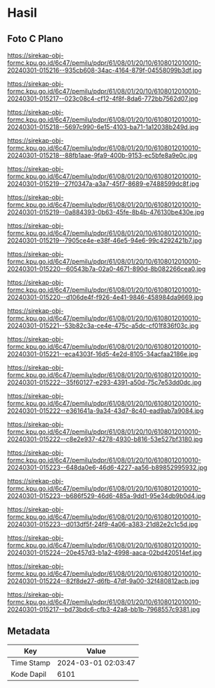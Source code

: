 # Hasil

## Foto C Plano

https://sirekap-obj-formc.kpu.go.id/6c47/pemilu/pdpr/61/08/01/20/10/6108012010010-20240301-015216--935cb608-34ac-4164-879f-04558099b3df.jpg

https://sirekap-obj-formc.kpu.go.id/6c47/pemilu/pdpr/61/08/01/20/10/6108012010010-20240301-015217--023c08c4-cf12-4f8f-8da6-772bb7562d07.jpg

https://sirekap-obj-formc.kpu.go.id/6c47/pemilu/pdpr/61/08/01/20/10/6108012010010-20240301-015218--5697c990-6e15-4103-ba71-1a12038b249d.jpg

https://sirekap-obj-formc.kpu.go.id/6c47/pemilu/pdpr/61/08/01/20/10/6108012010010-20240301-015218--88fb1aae-9fa9-400b-9153-ec5bfe8a9e0c.jpg

https://sirekap-obj-formc.kpu.go.id/6c47/pemilu/pdpr/61/08/01/20/10/6108012010010-20240301-015219--27f0347a-a3a7-45f7-8689-e7488599dc8f.jpg

https://sirekap-obj-formc.kpu.go.id/6c47/pemilu/pdpr/61/08/01/20/10/6108012010010-20240301-015219--0a884393-0b63-45fe-8b4b-476130be430e.jpg

https://sirekap-obj-formc.kpu.go.id/6c47/pemilu/pdpr/61/08/01/20/10/6108012010010-20240301-015219--7905ce4e-e38f-46e5-94e6-99c4292421b7.jpg

https://sirekap-obj-formc.kpu.go.id/6c47/pemilu/pdpr/61/08/01/20/10/6108012010010-20240301-015220--60543b7a-02a0-4671-890d-8b082266cea0.jpg

https://sirekap-obj-formc.kpu.go.id/6c47/pemilu/pdpr/61/08/01/20/10/6108012010010-20240301-015220--d106de4f-f926-4e41-9846-458984da9669.jpg

https://sirekap-obj-formc.kpu.go.id/6c47/pemilu/pdpr/61/08/01/20/10/6108012010010-20240301-015221--53b82c3a-ce4e-475c-a5dc-cf01f836f03c.jpg

https://sirekap-obj-formc.kpu.go.id/6c47/pemilu/pdpr/61/08/01/20/10/6108012010010-20240301-015221--eca4303f-16d5-4e2d-8105-34acfaa2186e.jpg

https://sirekap-obj-formc.kpu.go.id/6c47/pemilu/pdpr/61/08/01/20/10/6108012010010-20240301-015222--35f60127-e293-4391-a50d-75c7e53dd0dc.jpg

https://sirekap-obj-formc.kpu.go.id/6c47/pemilu/pdpr/61/08/01/20/10/6108012010010-20240301-015222--e361641a-9a34-43d7-8c40-ead9ab7a9084.jpg

https://sirekap-obj-formc.kpu.go.id/6c47/pemilu/pdpr/61/08/01/20/10/6108012010010-20240301-015222--c8e2e937-4278-4930-b816-53e527bf3180.jpg

https://sirekap-obj-formc.kpu.go.id/6c47/pemilu/pdpr/61/08/01/20/10/6108012010010-20240301-015223--648da0e6-46d6-4227-aa56-b89852995932.jpg

https://sirekap-obj-formc.kpu.go.id/6c47/pemilu/pdpr/61/08/01/20/10/6108012010010-20240301-015223--b686f529-46d6-485a-9dd1-95e34db9b0d4.jpg

https://sirekap-obj-formc.kpu.go.id/6c47/pemilu/pdpr/61/08/01/20/10/6108012010010-20240301-015223--d013df5f-24f9-4a06-a383-21d82e2c1c5d.jpg

https://sirekap-obj-formc.kpu.go.id/6c47/pemilu/pdpr/61/08/01/20/10/6108012010010-20240301-015224--20e457d3-b1a2-4998-aaca-02bd420514ef.jpg

https://sirekap-obj-formc.kpu.go.id/6c47/pemilu/pdpr/61/08/01/20/10/6108012010010-20240301-015224--82f8de27-d6fb-47df-9a00-32f480812acb.jpg

https://sirekap-obj-formc.kpu.go.id/6c47/pemilu/pdpr/61/08/01/20/10/6108012010010-20240301-015217--bd73bdc6-cfb3-42a8-bb1b-7968557c9381.jpg


## Metadata

| Key        | Value               |
| ---------- | ------------------- |
| Time Stamp | 2024-03-01 02:03:47 |
| Kode Dapil | 6101                |



